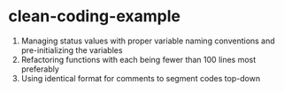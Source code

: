 # clean-coding-example

1) Managing status values with proper variable naming conventions and pre-initializing the variables
2) Refactoring functions with each being fewer than 100 lines most preferably
3) Using identical format for comments to segment codes top-down
